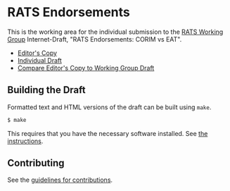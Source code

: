 # RATS Endorsements

This is the working area for the individual submission to the [RATS Working Group](https://datatracker.ietf.org/wg/rats/documents/) Internet-Draft, "RATS Endorsements: CORIM vs EAT".

* [Editor's Copy](https://dthaler.github.io/rats-endorsements/#go.draft-dthaler-rats-endorsements.html)
* [Individual Draft](https://tools.ietf.org/html/draft-dthaler-rats-endorsements)
* [Compare Editor's Copy to Working Group Draft](https://dthaler.github.io/rats-endorsements/#go.draft-dthaler-rats-endorsements.diff)

## Building the Draft

Formatted text and HTML versions of the draft can be built using `make`.

```sh
$ make
```

This requires that you have the necessary software installed.  See
[the instructions](https://github.com/martinthomson/i-d-template/blob/master/doc/SETUP.md).


## Contributing

See the
[guidelines for contributions](https://github.com/dthaler/rats-endorsements/blob/master/CONTRIBUTING.md).
